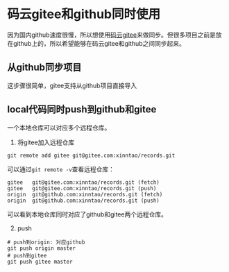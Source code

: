 # 码云gitee和github同时使用

因为国内github速度很慢，所以想使用[码云gitee](https://gitee.com/)来做同步。但很多项目之前是放在github上的，所以希望能够在码云gitee和github之间同步起来。

## 从github同步项目
这步骤很简单，gitee支持从github项目直接导入

## local代码同时push到github和gitee
一个本地仓库可以对应多个远程仓库。

1. 将gitee加入远程仓库
```git
git remote add gitee git@gitee.com:xinntao/records.git
```
可以通过`git remote -v`查看远程仓库：
```git
gitee   git@gitee.com:xinntao/records.git (fetch)
gitee   git@gitee.com:xinntao/records.git (push)
origin  git@github.com:xinntao/records.git (fetch)
origin  git@github.com:xinntao/records.git (push)
```
可以看到本地仓库同时对应了github和gitee两个远程仓库。

2. push
```git
# push到origin: 对应github
git push origin master
# push到gitee
git push gitee master
```